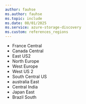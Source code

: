 ```yaml
---
author: fauhse
ms.author: fauhse
ms.topic: include
ms.date: 08/01/2025
ms.service: azure-storage-discovery
ms.custom: references_regions
---
```

<!-- 
Storage Discovery workspaces can be created in the following regions:
-->
- France Central
- Canada Central
- East US2
- North Europe
- West Europe
- West US 2
- South Central US
- australia East
- Central India
- Japan East
- Brazil South